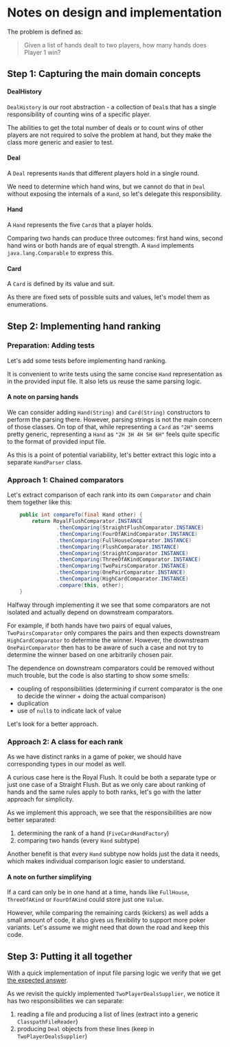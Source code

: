 # Notes on design and implementation

The problem is defined as:

> Given a list of hands dealt to two players, how many hands does Player 1 win?

## Step 1: Capturing the main domain concepts

#### DealHistory

`DealHistory` is our root abstraction - a collection of `Deal`s that has a single responsibility of counting wins of a specific player.

The abilities to get the total number of deals or to count wins of other players are not required to solve the problem at hand, but they make the class more generic and easier to test.

#### Deal

A `Deal` represents `Hand`s that different players hold in a single round.

We need to determine which hand wins, but we cannot do that in `Deal` without exposing the internals of a `Hand`, so let's delegate this responsibility.

#### Hand

A `Hand` represents the five `Card`s that a player holds.

Comparing two hands can produce three outcomes: first hand wins, second hand wins or both hands are of equal strength.
A `Hand` implements `java.lang.Comparable` to express this.

#### Card

A `Card` is defined by its value and suit.

As there are fixed sets of possible suits and values, let's model them as enumerations.

## Step 2: Implementing hand ranking

### Preparation: Adding tests

Let's add some tests before implementing hand ranking.

It is convenient to write tests using the same concise `Hand` representation as in the provided input file. It also lets us reuse the same parsing logic.

#### A note on parsing hands

We can consider adding `Hand(String)` and `Card(String)` constructors to perform the parsing there.
However, parsing strings is not the main concern of those classes.
On top of that, while representing a `Card` as `"2H"` seems pretty generic, representing a `Hand` as `"2H 3H 4H 5H 6H"` feels quite specific to the format of provided input file.

As this is a point of potential variability, let's better extract this logic into a separate `HandParser` class.

### Approach 1: Chained comparators

Let's extract comparison of each rank into its own `Comparator` and chain them together like this:

```java
    public int compareTo(final Hand other) {
        return RoyalFlushComparator.INSTANCE
                .thenComparing(StraightFlushComparator.INSTANCE)
                .thenComparing(FourOfAKindComparator.INSTANCE)
                .thenComparing(FullHouseComparator.INSTANCE)
                .thenComparing(FlushComparator.INSTANCE)
                .thenComparing(StraightComparator.INSTANCE)
                .thenComparing(ThreeOfAKindComparator.INSTANCE)
                .thenComparing(TwoPairsComparator.INSTANCE)
                .thenComparing(OnePairComparator.INSTANCE)
                .thenComparing(HighCardComparator.INSTANCE)
                .compare(this, other);
    }
```

Halfway through implementing it we see that some comparators are not isolated and actually depend on downstream comparators.

For example, if both hands have two pairs of equal values, `TwoPairsComparator` only compares the pairs and then expects downstream `HighCardComparator` to determine the winner.
However, the downstream `OnePairComparator` then has to be aware of such a case and not try to determine the winner based on one arbitrarily chosen pair.

The dependence on downstream comparators could be removed without much trouble, but the code is also starting to show some smells:
- coupling of responsibilities (determining if current comparator is the one to decide the winner + doing the actual comparison)
- duplication
- use of `null`s to indicate lack of value

Let's look for a better approach.

### Approach 2: A class for each rank

As we have distinct ranks in a game of poker, we should have corresponding types in our model as well.

A curious case here is the Royal Flush. It could be both a separate type or just one case of a Straight Flush.
But as we only care about ranking of hands and the same rules apply to both ranks, let's go with the latter approach for simplicity.

As we implement this approach, we see that the responsibilities are now better separated:
1. determining the rank of a hand (`FiveCardHandFactory`)
1. comparing two hands (every `Hand` subtype)

Another benefit is that every `Hand` subtype now holds just the data it needs, which makes individual comparison logic easier to understand.

#### A note on further simplifying
If a card can only be in one hand at a time, hands like `FullHouse`, `ThreeOfAKind` or `FourOfAKind` could store just one `Value`.

However, while comparing the remaining cards (kickers) as well adds a small amount of code, it also gives us flexibility to support more poker variants.
Let's assume we might need that down the road and keep this code.

## Step 3: Putting it all together

With a quick implementation of input file parsing logic we verify that we get [the expected answer](https://github.com/nayuki/Project-Euler-solutions/blob/master/Answers.txt).

As we revisit the quickly implemented `TwoPlayerDealsSupplier`, we notice it has two responsibilities we can separate:
1. reading a file and producing a list of lines (extract into a generic `ClasspathFileReader`)
1. producing `Deal` objects from these lines (keep in `TwoPlayerDealsSupplier`)
